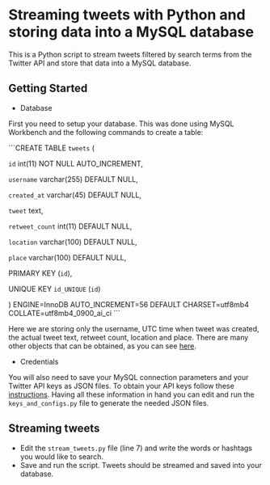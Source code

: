 # Streaming tweets with Python and storing data into a MySQL database 

This is a Python script to stream tweets filtered by search terms from the Twitter API and store that data into a MySQL database.

## Getting Started
- Database

First you need to setup your database. This was done using MySQL Workbench and the following commands to create a table:

```CREATE TABLE `tweets` (

  `id` int(11) NOT NULL AUTO_INCREMENT,
  
  `username` varchar(255) DEFAULT NULL,
  
  `created_at` varchar(45) DEFAULT NULL,
  
  `tweet` text,
  
  `retweet_count` int(11) DEFAULT NULL,
  
  `location` varchar(100) DEFAULT NULL,
  
  `place` varchar(100) DEFAULT NULL,
  
  PRIMARY KEY (`id`),
  
  UNIQUE KEY `id_UNIQUE` (`id`)
  
) ENGINE=InnoDB AUTO_INCREMENT=56 DEFAULT CHARSET=utf8mb4 COLLATE=utf8mb4_0900_ai_ci ```

Here we are storing only the username, UTC time when tweet was created, the actual tweet text, retweet count, location and place. There are many other objects that can be obtained, as you can see [here](https://developer.twitter.com/en/docs/tweets/data-dictionary/overview/tweet-object.html).

- Credentials

You will also need to save your MySQL connection parameters and your Twitter API keys as JSON files.
To obtain your API keys follow these [instructions](https://developer.twitter.com/en/docs/basics/apps/overview).
Having all these information in hand you can edit and run the `keys_and_configs.py` file to generate the needed JSON files.

## Streaming tweets

- Edit the `stream_tweets.py` file (line 7) and write the words or hashtags you would like to search.
- Save and run the script. Tweets should be streamed and saved into your database.
